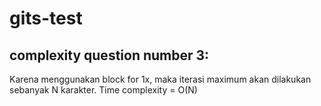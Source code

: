 # gits-test
## complexity question number 3:
Karena menggunakan block for 1x, maka iterasi maximum akan dilakukan sebanyak N karakter.
Time complexity = O(N)
